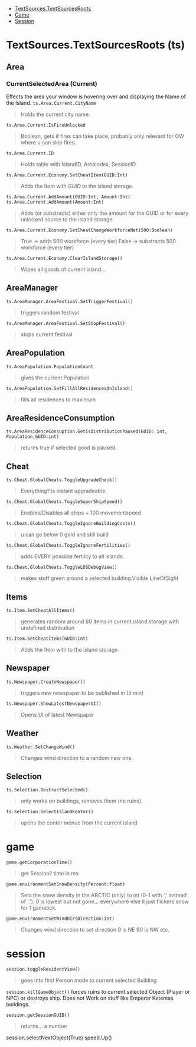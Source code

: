 - [TextSources.TextSourcesRoots](Readme.md#TextSources.TextSourcesRoots (ts))
- [Game](Readme.md#game)
- [Session](Readme.md#session)

# TextSources.TextSourcesRoots (ts)
## Area
### CurrentSelectedArea (Current)
Effects the area your window is hovering over and displaying the Name of the Island.
```ts.Area.Current.CityName```
>Holds the current city name.

```ts.Area.Current.IsFireUnlocked```
>Boolean, gets if fires can take place, probably only relevant for OW where u can skip fires.

```ts.Area.Current.ID```
>Holds table with IslandID, AreaIndex, SessionID

```ts.Area.Current.Economy.SetCheatItem(GUID:Int)```
>Adds the Item with _GUID_ to the island storage.

```ts.Area.Current.AddAmount(GUID:Int, Amount:Int)```
```ts.Area.Current.AddAmount(Amount:Int)```
>Adds (or substracts) either only the amount for the GUID or for every unlocked source to the island storage.

```ts.Area.Current.Economy.SetCheatChangeWorkforceNet(500:Boolean)```
>True -> adds 500 workforce (every tier)
>False -> substracts 500 workforce (every tier)

```ts.Area.Current.Economy.ClearIslandStorage()```
>Wipes all goods of current island...
## AreaManager
```ts.AreaManager.AreaFestival.SetTriggerFestival()```
>triggers random festival

```ts.AreaManager.AreaFestival.SetStopFestival()```
>stops current festival
## AreaPopulation
```ts.AreaPopulation.PopulationCount```
>gives the current Population

```ts.AreaPopulation.SetFillAllResidencesOnIsland()```
>fills all residences to maximum
## AreaResidenceConsumption
```ts.AreaResidenceConsuption.GetIsDistributionPaused(GUID: int, Population_GUID:int)```
>returns true if selected good is paused.
## Cheat
```ts.Cheat.GlobalCheats.ToggleUpgradeCheck()```
>Everything? is instant upgradeable.

```ts.Cheat.GlobalCheats.ToggleSuperShipSpeed()```
>Enables/Disables all ships + 100 movementspeed

```ts.Cheat.GlobalCheats.ToggleIgnoreBuildingCosts()```
>u can go below 0 gold and still build

```ts.Cheat.GlobalCheats.ToggleIgnoreFertilities()```
>adds EVERY possible fertility to all islands.

```ts.Cheat.GlobalCheats.ToggleLOSDebugView()```
>makes stuff green around a selected building:Visible LineOfSight
## Items
```ts.Item.SetCheatAllItems()```
>generates random around 80 items in current island storage with undefined distribution

```ts.Item.SetCheatItems(GUID:int)```
>Adds the Item with <GUID> to the island storage.
## Newspaper
```ts.Newspaper.CreateNewspaper()```
>triggers new newspaper to be published in (5 min)

```ts.Newspaper.ShowLatestNewspaperUI()```
>Opens UI of latest Newspaper
## Weather
```ts.Weather.SetChangeWind()```
>Changes wind direction to a random new one.
## Selection
```ts.Selection.DestructSelected()```
>only works on buildings, removes them (no ruins).

```ts.Selection.SelectIslandKontor()```
>opens the contor menue from the current island
# game
```game.getCorporationTime()```
>get Session? time in ms

```game.environmentSetSnowDensity(Percent:float)```
>Sets the snow density in the ARCTIC (only) to int (0-1 with ',' instead of '.'). 0 is lowest but not gone...
everywhere else it just flickers snow for 1 gametick.

```game.environmentSetWindDir(Direction:int)```
>Changes wind direction to set direction 0 is NE 90 is NW etc.
# session
```session.toggleResidentView()```
>goes into first Person mode to current selected Building

```session.killGameObject()```
forces ruins to current selected Object (Player or NPC) or destroys ship. Does not Work on stuff like Emperor Ketemas buildings.

```session.getSessionGUID()```
>returns... a number

session.selectNextObject(True)
speed.Up()